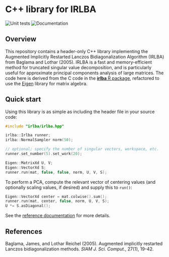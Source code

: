 # C++ library for IRLBA

![Unit tests](https://github.com/LTLA/CppIrlba/actions/workflows/run-tests.yaml/badge.svg)
![Documentation](https://github.com/LTLA/CppIrlba/actions/workflows/doxygenate.yaml/badge.svg)

## Overview

This repository contains a header-only C++ library implementing the Augmented Implicitly Restarted Lanczos Bidiagonalization Algorithm (IRLBA) from Baglama and Lothar (2005).
IRLBA is a fast and memory-efficient method for truncated singular value decomposition, and is particularly useful for approximate principal components analysis of large matrices.
The code here is derived from the C code in the [**irlba** R package](https://github.com/bwlewis/irlba), refactored to use the [Eigen](http://eigen.tuxfamily.org/) library for matrix algebra.

## Quick start

Using this library is as simple as including the header file in your source code:

```cpp
#include "irlba/irlba.hpp"

irlba::Irlba runner;
irlba::NormalSampler norm(50);

// optional; specify the number of singular vectors, workspace, etc.
runner.set_number(5).set_work(20);

Eigen::MatrixXd U, V;
Eigen::VectorXd S;
runner.run(mat, false, false, norm, U, V, S);
```

To perform a PCA, compute the relevant vector of centering values (and optionally scaling values, if desired) and supply this to `run()`:

```cpp
Eigen::VectorXd center = mat.colwise().sum();
runner.run(mat, center, false, norm, U, V, S);
U *= S.asDiagonal();
```

See the [reference documentation](https://ltla.github.io/CppIrlba) for more details.

## References

Baglama, James, and Lothar Reichel (2005).
Augmented implicitly restarted Lanczos bidiagonalization methods.
_SIAM J. Sci. Comput._, 27(1), 19-42.

